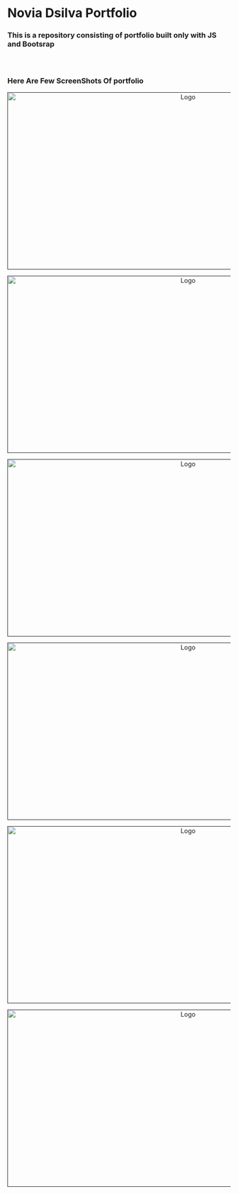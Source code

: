 # Novia Dsilva Portfolio 
<!-- PROJECT LOGO -->
<h3>This is a repository consisting of portfolio built only with JS and Bootsrap</h3>
  <h3 align="center"></h3>
<br />
<p align="center">


<h3>Here Are Few ScreenShots Of portfolio</h3>

<p align="center">
  <a href="">
    <img src="https://github.com/Novia-ND/Portfolio-Using-Js-and-Bootstap/blob/master/screenshots/Screenshot%20from%202020-08-14%2019-54-51.png?raw=true" alt="Logo" width="800" height="400">
    </a></p>

<p align="center">
  <a href="">
    <img src="https://github.com/Novia-ND/Portfolio-Using-Js-and-Bootstap/blob/master/screenshots/Screenshot%20from%202020-08-14%2019-55-17.png?raw=true" alt="Logo" width="800" height="400">
    </a></p>

<p align="center">
  <a href="">
    <img src="https://github.com/Novia-ND/Portfolio-Using-Js-and-Bootstap/blob/master/screenshots/Screenshot%20from%202020-08-14%2019-55-20.png?raw=true" alt="Logo" width="800" height="400">
    </a></p>
   

<p align="center"> 
  <a href="">
    <img src="https://github.com/Novia-ND/Portfolio-Using-Js-and-Bootstap/blob/master/screenshots/Screenshot%20from%202020-08-14%2019-55-23.png?raw=true" alt="Logo" width="800" height="400">
    </a></p>
  
<p align="center">
  <a href="">
    <img src="https://github.com/Novia-ND/Portfolio-Using-Js-and-Bootstap/blob/master/screenshots/Screenshot%20from%202020-08-14%2021-04-03.png?raw=true" alt="Logo" width="800" height="400">
    </a></p>
<p align="center">
    <a href="">
    <img src="https://github.com/Novia-ND/Portfolio-Using-Js-and-Bootstap/blob/master/screenshots/Screenshot%20from%202020-08-14%2019-55-32.png?raw=true" alt="Logo" width="800" height="400">
    </a></p>
    <h4></h4>
    <a href="">


